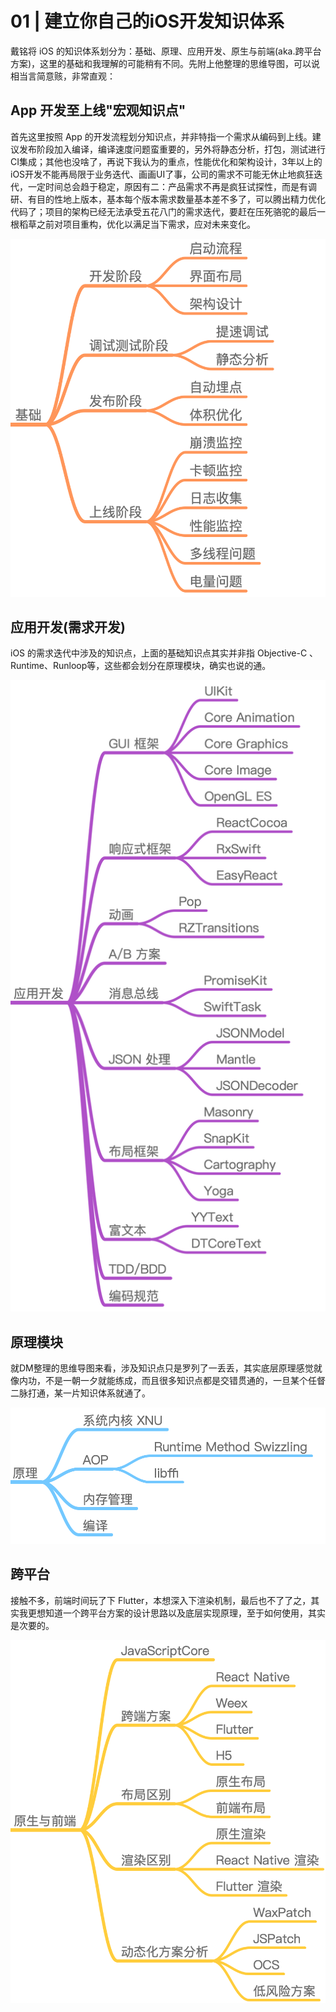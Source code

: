 # 01 | 建立你自己的iOS开发知识体系

戴铭将 iOS 的知识体系划分为：基础、原理、应用开发、原生与前端(aka.跨平台方案)，这里的基础和我理解的可能稍有不同。先附上他整理的思维导图，可以说相当言简意赅，非常直观：



## App 开发至上线"宏观知识点"

首先这里按照 App 的开发流程划分知识点，并非特指一个需求从编码到上线。建议发布阶段加入编译，编译速度问题蛮重要的，另外将静态分析，打包，测试进行CI集成；其他也没啥了，再说下我认为的重点，性能优化和架构设计，3年以上的iOS开发不能再局限于业务迭代、画画UI了事，公司的需求不可能无休止地疯狂迭代，一定时间总会趋于稳定，原因有二：产品需求不再是疯狂试探性，而是有调研、有目的性地上版本，基本每个版本需求数量基本差不多了，可以腾出精力优化代码了；项目的架构已经无法承受五花八门的需求迭代，要赶在压死骆驼的最后一根稻草之前对项目重构，优化以满足当下需求，应对未来变化。



![](./resource/d17804a152749a15e969ab9f5f6cb515.png)

## 应用开发(需求开发)

iOS 的需求迭代中涉及的知识点，上面的基础知识点其实并非指 Objective-C 、 Runtime、Runloop等，这些都会划分在原理模块，确实也说的通。



![](./resource/f9d371fe15b45db8a6eddbab3fc2962b.png)

## 原理模块

就DM整理的思维导图来看，涉及知识点只是罗列了一丢丢，其实底层原理感觉就像内功，不是一朝一夕就能练成，而且很多知识点都是交错贯通的，一旦某个任督二脉打通，某一片知识体系就通了。

![](./resource/ddfa2f3959b62291d33d8d5af1708dc1.png)

## 跨平台

接触不多，前端时间玩了下 Flutter，本想深入下渲染机制，最后也不了了之，其实我更想知道一个跨平台方案的设计思路以及底层实现原理，至于如何使用，其实是次要的。

![](./resource/076882bee87fbd25defdbde0c1d6e765.png)